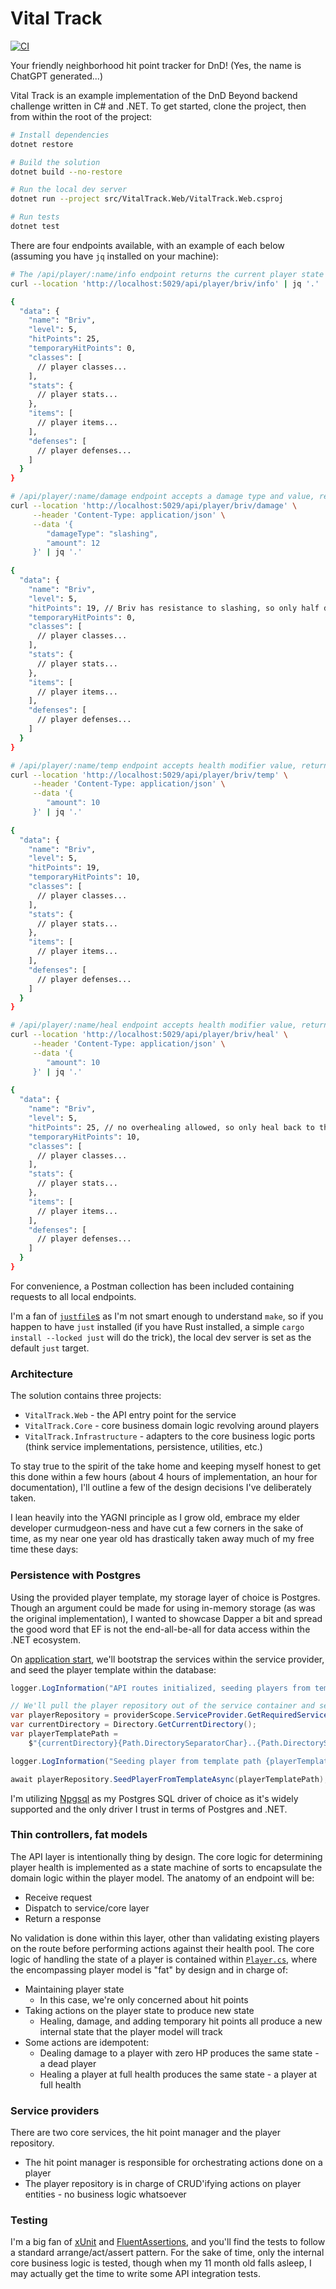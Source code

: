 # Vital Track

[![CI](https://github.com/JoeyMckenzie/vital-track/actions/workflows/ci.yml/badge.svg)](https://github.com/JoeyMckenzie/vital-track/actions/workflows/ci.yml)

Your friendly neighborhood hit point tracker for DnD! (Yes, the name is ChatGPT generated...)

Vital Track is an example
implementation of the DnD Beyond backend challenge written in C# and .NET. To get started,
clone the project, then from within the root of the project:

```bash
# Install dependencies
dotnet restore

# Build the solution
dotnet build --no-restore

# Run the local dev server
dotnet run --project src/VitalTrack.Web/VitalTrack.Web.csproj

# Run tests
dotnet test
```

There are four endpoints available, with an example of each below (assuming you have `jq` installed on your machine):

```bash
# The /api/player/:name/info endpoint returns the current player state
curl --location 'http://localhost:5029/api/player/briv/info' | jq '.'

{
  "data": {
    "name": "Briv",
    "level": 5,
    "hitPoints": 25,
    "temporaryHitPoints": 0,
    "classes": [
      // player classes...
    ],
    "stats": {
      // player stats...
    },
    "items": [
      // player items...
    ],
    "defenses": [
      // player defenses...
    ]
  }
}

# /api/player/:name/damage endpoint accepts a damage type and value, returning the updated player state
curl --location 'http://localhost:5029/api/player/briv/damage' \
     --header 'Content-Type: application/json' \
     --data '{
        "damageType": "slashing",
        "amount": 12
     }' | jq '.'
     
{
  "data": {
    "name": "Briv",
    "level": 5,
    "hitPoints": 19, // Briv has resistance to slashing, so only half damage is taken
    "temporaryHitPoints": 0,
    "classes": [
      // player classes...
    ],
    "stats": {
      // player stats...
    },
    "items": [
      // player items...
    ],
    "defenses": [
      // player defenses...
    ]
  }
}

# /api/player/:name/temp endpoint accepts health modifier value, returning the updated player state with the temporary health
curl --location 'http://localhost:5029/api/player/briv/temp' \
     --header 'Content-Type: application/json' \
     --data '{
        "amount": 10
     }' | jq '.'
     
{
  "data": {
    "name": "Briv",
    "level": 5,
    "hitPoints": 19,
    "temporaryHitPoints": 10,
    "classes": [
      // player classes...
    ],
    "stats": {
      // player stats...
    },
    "items": [
      // player items...
    ],
    "defenses": [
      // player defenses...
    ]
  }
}

# /api/player/:name/heal endpoint accepts health modifier value, returning the updated player state with increased health
curl --location 'http://localhost:5029/api/player/briv/heal' \
     --header 'Content-Type: application/json' \
     --data '{
        "amount": 10
     }' | jq '.'
     
{
  "data": {
    "name": "Briv",
    "level": 5,
    "hitPoints": 25, // no overhealing allowed, so only heal back to the original health pool cap
    "temporaryHitPoints": 10,
    "classes": [
      // player classes...
    ],
    "stats": {
      // player stats...
    },
    "items": [
      // player items...
    ],
    "defenses": [
      // player defenses...
    ]
  }
}
```

For convenience, a Postman collection has been included containing requests to all local endpoints.

I'm a fan of [`justfile`s](https://just.systems) as I'm not smart enough to understand `make`, so if you happen
to have `just` installed (if you have Rust installed, a simple `cargo install --locked just` will do the trick),
the local dev server is set as the default `just` target.

### Architecture

The solution contains three projects:

- `VitalTrack.Web` - the API entry point for the service
- `VitalTrack.Core` - core business domain logic revolving around players
- `VitalTrack.Infrastructure` - adapters to the core business logic ports (think service implementations, persistence,
  utilities, etc.)

To stay true to the spirit of the take home and keeping myself honest to get this done
within a few hours (about 4 hours of implementation, an hour for documentation), I'll outline a few of the design
decisions I've deliberately taken.

I lean heavily into the YAGNI principle as I grow old, embrace my elder developer curmudgeon-ness and
have cut a few corners in the sake of time, as my near one year old has drastically taken away
much of my free time these days:

### Persistence with Postgres

Using the provided player template, my storage layer of choice is Postgres. Though an argument could be made for using
in-memory storage (as was the original implementation), I wanted to showcase Dapper a bit and spread the good word that
EF is not the end-all-be-all for data access within the .NET ecosystem.

On [application start](https://github.com/joeymckenzie/vital-track), we'll bootstrap the services within the service
provider, and seed the player template
within the database:

```csharp
logger.LogInformation("API routes initialized, seeding players from template");

// We'll pull the player repository out of the service container and seed the in-memory collection
var playerRepository = providerScope.ServiceProvider.GetRequiredService<IPlayerRepository>();
var currentDirectory = Directory.GetCurrentDirectory();
var playerTemplatePath =
    $"{currentDirectory}{Path.DirectorySeparatorChar}..{Path.DirectorySeparatorChar}..{Path.DirectorySeparatorChar}templates{Path.DirectorySeparatorChar}briv.json";

logger.LogInformation("Seeding player from template path {playerTemplatePath}", playerTemplatePath);

await playerRepository.SeedPlayerFromTemplateAsync(playerTemplatePath);
```

I'm utilizing [Npgsql](https://www.npgsql.org/) as my Postgres SQL driver of choice as it's widely supported and the
only
driver I trust in terms of Postgres and .NET.

### Thin controllers, fat models

The API layer is intentionally thing by design. The core logic for determining player health
is implemented as a state machine of sorts to encapsulate the domain logic within the player model.
The anatomy of an endpoint will be:

- Receive request
- Dispatch to service/core layer
- Return a response

No validation is done within this layer, other than validating existing players on the route
before performing actions against their health pool. The core logic of handling the state of a player
is contained within [`Player.cs`](https://github.com), where the encompassing player model is "fat" by design and
in charge of:

- Maintaining player state
    - In this case, we're only concerned about hit points
- Taking actions on the player state to produce new state
    - Healing, damage, and adding temporary hit points all produce a new internal state that the player model will track
- Some actions are idempotent:
    - Dealing damage to a player with zero HP produces the same state - a dead player
    - Healing a player at full health produces the same state - a player at full health

### Service providers

There are two core services, the hit point manager and the player repository.

- The hit point manager is responsible for orchestrating actions done on a player
- The player repository is in charge of CRUD'ifying actions on player entities - no business logic whatsoever

### Testing

I'm a big fan of [xUnit](https://xunit.net/) and [FluentAssertions](https://fluentassertions.com/), and you'll find
the tests to follow a standard arrange/act/assert pattern. For the sake of time, only the internal core business logic
is tested, though when my 11 month old falls asleep, I may actually get the time to write some API integration tests.